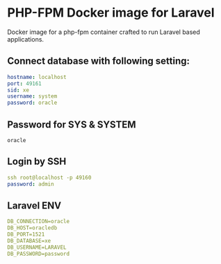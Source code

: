 # PHP-FPM Docker image for Laravel

Docker image for a php-fpm container crafted to run Laravel based applications.


## Connect database with following setting:

```yml
hostname: localhost
port: 49161
sid: xe
username: system
password: oracle
```

## Password for SYS & SYSTEM

    oracle

## Login by SSH

```yml
ssh root@localhost -p 49160
password: admin
```

## Laravel ENV

```yml
DB_CONNECTION=oracle
DB_HOST=oracledb
DB_PORT=1521
DB_DATABASE=xe
DB_USERNAME=LARAVEL
DB_PASSWORD=password
```